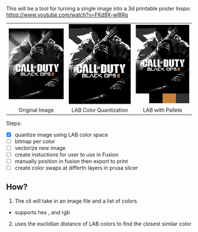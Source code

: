 
This will be a tool for turning a single image into a 3d printable poster
Inspo: https://www.youtube.com/watch?v=FKd9X-wl8Rg

<table>
  <tr>
    <td><img src="examples/test.png" width="300"/></td>
    <td><img src="examples/test_q.png" width="300"/></td>
    <td><img src="examples/test_q_pal.png" width="300"/></td>
  </tr>
  <tr>
    <td align="center">Original Image</td>
    <td align="center">LAB Color Quantization</td>
    <td align="center">LAB with Pallete</td>
  </tr>
</table>

Steps:
- [x] quantize image using LAB color space
- [ ] bitmap per color 
- [ ] vectorize new image
- [ ] create instuctions for user to use in Fusion
- [ ] manually position in fusion then export to print
- [ ] create color swaps at differtn layers in prusa slicer

## How?
1. The cli will take in an image file and a list of colors
- supports hex , and rgb
2. uses the euclidian distance of LAB colors to find the closest similar color
